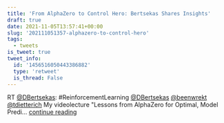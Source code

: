 ```yaml
---
title: 'From AlphaZero to Control Hero: Bertsekas Shares Insights'
draft: true
date: 2021-11-05T13:57:41+00:00
slug: '202111051357-alphazero-to-control-hero'
tags:
  - tweets
is_tweet: true
tweet_info:
  id: '1456516050443386882'
  type: 'retweet'
  is_thread: False
---
```




RT [@DBertsekas](https://x.com/DBertsekas): #ReinforcementLearning [@DBertsekas](https://x.com/DBertsekas) [@beenwrekt](https://x.com/beenwrekt) [@tdietterich](https://x.com/tdietterich)
My videolecture "Lessons from AlphaZero for Optimal, Model Predi… [continue reading](https://x.com/sytelus/status/1456516050443386882)
